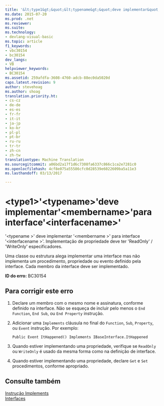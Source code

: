 ```yaml
---
title: '&lt;type1&gt;&quot;&lt;typename&gt;&quot;deve implementar&quot;&lt;membername&gt;&quot;para interface&quot;&lt;interfacename&gt;&quot; | Documentos do Microsoft'
ms.date: 2015-07-20
ms.prod: .net
ms.reviewer: 
ms.suite: 
ms.technology:
- devlang-visual-basic
ms.topic: article
f1_keywords:
- vbc30154
- bc30154
dev_langs:
- VB
helpviewer_keywords:
- BC30154
ms.assetid: 259afdfa-3608-4760-adcb-88ec0da5020d
caps.latest.revision: 9
author: stevehoag
ms.author: shoag
translation.priority.ht:
- cs-cz
- de-de
- es-es
- fr-fr
- it-it
- ja-jp
- ko-kr
- pl-pl
- pt-br
- ru-ru
- tr-tr
- zh-cn
- zh-tw
translationtype: Machine Translation
ms.sourcegitcommit: a06bd2a17f1d6c7308fa6337c866c1ca2e7281c0
ms.openlocfilehash: 4cf8e075a55586cfc0d28539e6022609ba5a11e3
ms.lasthandoff: 03/13/2017

---
```

# <a name="lttype1gt39lttypenamegt39-must-implement-39ltmembernamegt39-for-interface-39ltinterfacenamegt39"></a>&lt;type1&gt;'&lt;typename&gt;'deve implementar'&lt;membername&gt;'para interface'&lt;interfacename&gt;'
'\<typename >' deve implementar '\<membername >' para interface '\<interfacename >'. Implementação de propriedade deve ter 'ReadOnly' / 'WriteOnly' especificadores.  
  
 Uma classe ou estrutura alega implementar uma interface mas não implementa um procedimento, propriedade ou evento definido pela interface. Cada membro da interface deve ser implementado.  
  
 **ID do erro:** BC30154  
  
## <a name="to-correct-this-error"></a>Para corrigir este erro  
  
1.  Declare um membro com o mesmo nome e assinatura, conforme definido na interface. Não se esqueça de incluir pelo menos o `End Function`, `End Sub`, ou `End Property` instrução.  
  
2.  Adicionar uma `Implements` cláusula no final do `Function`, `Sub`, `Property`, ou `Event` instrução. Por exemplo:  
  
    ```  
    Public Event ItHappened() Implements IBaseInterface.ItHappened  
    ```  
  
3.  Quando estiver implementando uma propriedade, verifique se `ReadOnly` ou `WriteOnly` é usado da mesma forma como na definição de interface.  
  
4.  Quando estiver implementando uma propriedade, declare `Get` e `Set` procedimentos, conforme apropriado.  
  
## <a name="see-also"></a>Consulte também  
 [Instrução Implements](../../../visual-basic/language-reference/statements/implements-statement.md)   
 [Interfaces](../../../visual-basic/programming-guide/language-features/interfaces/index.md)
